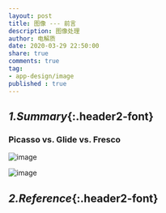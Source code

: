 ```yaml
---
layout: post
title: 图像 --- 前言
description: 图像处理
author: 电解质
date: 2020-03-29 22:50:00
share: true
comments: true
tag: 
- app-design/image
published : true
---
```


## *1.Summary*{:.header2-font}
### Picasso vs. Glide vs. Fresco
![image]({{site.baseurl}}/asset/image/picasso.png)


![image]({{site.baseurl}}/asset/image/glide.png)

## *2.Reference*{:.header2-font}
